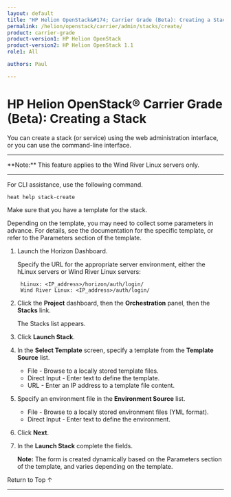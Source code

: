 ```yaml
---
layout: default
title: "HP Helion OpenStack&#174; Carrier Grade (Beta): Creating a Stack"
permalink: /helion/openstack/carrier/admin/stacks/create/
product: carrier-grade
product-version1: HP Helion OpenStack
product-version2: HP Helion OpenStack 1.1
role1: All

authors: Paul

---
```

<!--UNDER REVISION-->

<script>

function PageRefresh {
onLoad="window.refresh"
}

PageRefresh();

</script>

<!-- <p style="font-size: small;"> <a href="/helion/openstack/1.1/3rd-party-license-agreements/">&#9664; PREV</a> | <a href="/helion/openstack/1.1/">&#9650; UP</a> | NEXT &#9654; </p> -->

# HP Helion OpenStack&#174; Carrier Grade (Beta): Creating a Stack

You can create a stack (or service) using the web administration interface, or you can use the command-line interface.

<hr>
**Note:** This feature applies to the Wind River Linux servers only.
<hr>


For CLI assistance, use the following command.

	heat help stack-create

Make sure that you have a template for the stack.

Depending on the template, you may need to collect some parameters in advance. For details, see the documentation for the specific template, or refer to the Parameters section of the template.

1. Launch the Horizon Dashboard.

	Specify the URL for the appropriate server environment, either the hLinux servers or Wind River Linux servers:

		hLinux: <IP_address>/horizon/auth/login/
		Wind River Linux: <IP_address>/auth/login/


2. Click the **Project** dashboard, then the **Orchestration** panel, then the **Stacks** link.

	The Stacks list appears.

2. Click **Launch Stack**.

3. In the **Select Template** screen, specify a template from the **Template Source** list.

	* File - Browse to a locally stored template files.
	* Direct Input - Enter text to define the template.
	* URL - Enter an IP address to a template file content.

3. Specify an environment file in the **Environment Source** list.

	* File - Browse to a locally stored environment files (YML format).
	* Direct Input - Enter text to define the environment.

4. Click **Next**.

4. In the **Launch Stack** complete the fields.

	**Note:** The form is created dynamically based on the Parameters section of the template, and varies depending on the template. 


<a href="#top" style="padding:14px 0px 14px 0px; text-decoration: none;"> Return to Top &#8593; </a>


----
